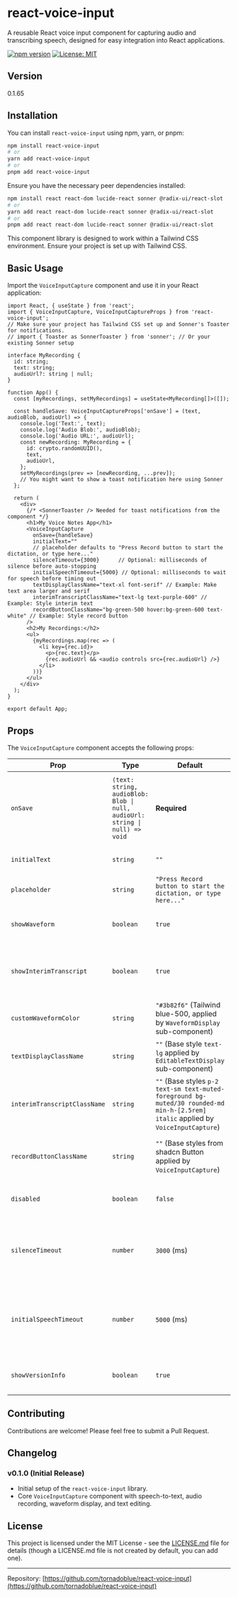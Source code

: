 # react-voice-input

A reusable React voice input component for capturing audio and transcribing speech, designed for easy integration into React applications.

[![npm version](https://badge.fury.io/js/react-voice-input.svg)](https://badge.fury.io/js/react-voice-input)
[![License: MIT](https://img.shields.io/badge/License-MIT-yellow.svg)](https://opensource.org/licenses/MIT)

## Version

0.1.65

## Installation

You can install `react-voice-input` using npm, yarn, or pnpm:

```bash
npm install react-voice-input
# or
yarn add react-voice-input
# or
pnpm add react-voice-input
```

Ensure you have the necessary peer dependencies installed:
```bash
npm install react react-dom lucide-react sonner @radix-ui/react-slot
# or
yarn add react react-dom lucide-react sonner @radix-ui/react-slot
# or
pnpm add react react-dom lucide-react sonner @radix-ui/react-slot
```

This component library is designed to work within a Tailwind CSS environment. Ensure your project is set up with Tailwind CSS.

## Basic Usage

Import the `VoiceInputCapture` component and use it in your React application:

```tsx
import React, { useState } from 'react';
import { VoiceInputCapture, VoiceInputCaptureProps } from 'react-voice-input';
// Make sure your project has Tailwind CSS set up and Sonner's Toaster for notifications.
// import { Toaster as SonnerToaster } from 'sonner'; // Or your existing Sonner setup

interface MyRecording {
  id: string;
  text: string;
  audioUrl?: string | null;
}

function App() {
  const [myRecordings, setMyRecordings] = useState<MyRecording[]>([]);

  const handleSave: VoiceInputCaptureProps['onSave'] = (text, audioBlob, audioUrl) => {
    console.log('Text:', text);
    console.log('Audio Blob:', audioBlob);
    console.log('Audio URL:', audioUrl);
    const newRecording: MyRecording = {
      id: crypto.randomUUID(),
      text,
      audioUrl,
    };
    setMyRecordings(prev => [newRecording, ...prev]);
    // You might want to show a toast notification here using Sonner
  };

  return (
    <div>
      {/* <SonnerToaster /> Needed for toast notifications from the component */}
      <h1>My Voice Notes App</h1>
      <VoiceInputCapture
        onSave={handleSave}
        initialText=""
        // placeholder defaults to "Press Record button to start the dictation, or type here..."
        silenceTimeout={3000}      // Optional: milliseconds of silence before auto-stopping
        initialSpeechTimeout={5000} // Optional: milliseconds to wait for speech before timing out
        textDisplayClassName="text-xl font-serif" // Example: Make text area larger and serif
        interimTranscriptClassName="text-lg text-purple-600" // Example: Style interim text
        recordButtonClassName="bg-green-500 hover:bg-green-600 text-white" // Example: Style record button
      />
      <h2>My Recordings:</h2>
      <ul>
        {myRecordings.map(rec => (
          <li key={rec.id}>
            <p>{rec.text}</p>
            {rec.audioUrl && <audio controls src={rec.audioUrl} />}
          </li>
        ))}
      </ul>
    </div>
  );
}

export default App;
```

## Props

The `VoiceInputCapture` component accepts the following props:

| Prop                         | Type                                                              | Default                        | Description                                                                                                |
| ---------------------------- | ----------------------------------------------------------------- | ------------------------------ | ---------------------------------------------------------------------------------------------------------- |
| `onSave`                     | `(text: string, audioBlob: Blob \| null, audioUrl: string \| null) => void` | **Required**                   | Callback function triggered when recording stops (due to silence, manual stop, or error with content).     |
| `initialText`                | `string`                                                          | `""`                           | Initial text to display in the text area.                                                                  |
| `placeholder`                | `string`                                                          | `"Press Record button to start the dictation, or type here..."`      | Placeholder text for the text area.                                                                        |
| `showWaveform`               | `boolean`                                                         | `true`                         | Whether to display the audio waveform during recording.                                                    |
| `showInterimTranscript`      | `boolean`                                                         | `true`                         | Whether to display the interim (real-time) speech-to-text transcript.                                      |
| `customWaveformColor`        | `string`                                                          | `"#3b82f6"` (Tailwind blue-500, applied by `WaveformDisplay` sub-component) | Custom color for the waveform.                                                                             |
| `textDisplayClassName`       | `string`                                                          | `""` (Base style `text-lg` applied by `EditableTextDisplay` sub-component)   | Custom Tailwind CSS classes for the main text input area.                                                  |
| `interimTranscriptClassName` | `string`                                                          | `""` (Base styles `p-2 text-sm text-muted-foreground bg-muted/30 rounded-md min-h-[2.5rem] italic` applied by `VoiceInputCapture`) | Custom Tailwind CSS classes for the interim transcript display area.                                     |
| `recordButtonClassName`      | `string`                                                          | `""` (Base styles from shadcn Button applied by `VoiceInputCapture`)                           | Custom Tailwind CSS classes for the main record/stop/retry button.                                         |
| `disabled`                   | `boolean`                                                         | `false`                        | If true, disables the recording button and text input.                                                     |
| `silenceTimeout`             | `number`                                                          | `3000` (ms)                    | Duration of silence (in milliseconds) after speech before recording automatically stops.                   |
| `initialSpeechTimeout`       | `number`                                                          | `5000` (ms)                    | Duration (in milliseconds) to wait for initial speech before the recording times out if no speech is detected. |
| `showVersionInfo`            | `boolean`                                                         | `true`                         | Whether to display the component's version number.                                                         |


## Contributing

Contributions are welcome! Please feel free to submit a Pull Request.

## Changelog

### v0.1.0 (Initial Release)
*   Initial setup of the `react-voice-input` library.
*   Core `VoiceInputCapture` component with speech-to-text, audio recording, waveform display, and text editing.

## License

This project is licensed under the MIT License - see the [LICENSE.md](LICENSE.md) file for details (though a LICENSE.md file is not created by default, you can add one).

---

Repository: [https://github.com/tornadoblue/react-voice-input](https://github.com/tornadoblue/react-voice-input)